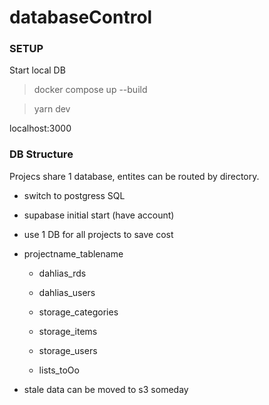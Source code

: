 # databaseControl


### SETUP

Start local DB
> docker compose up --build 

> yarn dev

localhost:3000


### DB Structure

Projecs share 1 database, entites can be routed by directory.

- switch to postgress SQL
- supabase initial start (have account)
- use 1 DB for all projects to save cost
- projectname_tablename
    - dahlias_rds
    - dahlias_users

    - storage_categories
    - storage_items
    - storage_users

    - lists_toOo

- stale data can be moved to s3 someday